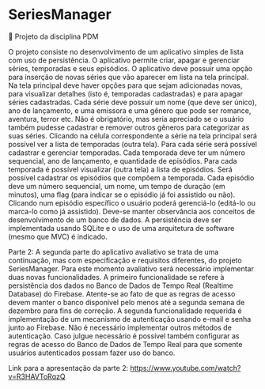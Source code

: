 # SeriesManager

:red_circle: Projeto da disciplina PDM 


O projeto consiste no desenvolvimento de um aplicativo simples de lista com uso de
persistência. O aplicativo permite criar, apagar e gerenciar séries, temporadas e seus
episódios. O aplicativo deve possuir uma opção para inserção de novas séries que vão aparecer
em lista na tela principal. Na tela principal deve haver opções para que sejam adicionadas
novas, para visualizar detalhes (isto é, temporadas cadastradas) e para apagar séries
cadastradas. Cada série deve possuir um nome (que deve ser único), ano de lançamento, e
uma emissora e uma gênero que pode ser romance, aventura, terror etc. Não é obrigatório,
mas seria apreciado se o usuário também pudesse cadastrar e remover outros gêneros para
categorizar as suas séries.
Clicando na célula correspondente a série na tela principal será possível ver a lista de
temporadas (outra tela). Para cada série será possível cadastrar e gerenciar temporadas. Cada
temporada deve ter um número sequencial, ano de lançamento, e quantidade de episódios.
Para cada temporada é possível visualizar (outra tela) a lista de episódios. Será possível
cadastrar os episódios que compõem a temporada. Cada episódio deve um número
sequencial, um nome, um tempo de duração (em minutos), uma flag (para indicar se o
episódio já foi assistido ou não). Clicando num episódio específico o usuário poderá gerenciá-lo
(editá-lo ou marca-lo como já assistido).
Deve-se manter observância aos conceitos de desenvolvimento de um banco de dados. A
persistência deve ser implementada usando SQLite e o uso de uma arquitetura de software
(mesmo que MVC) é indicado. 

Parte 2:
A segunda parte do aplicativo avaliativo se trata de uma continuação, mas com especificação e
requisitos diferentes, do projeto SeriesManager. Para este momento avaliativo será necessário
implementar duas novas funcionalidades. A primeiro funcionalidade se refere à persistência
dos dados no Banco de Dados de Tempo Real (Realtime Database) do Firebase. Atente-se ao
fato de que as regras de acesso devem manter o banco disponível pelo menos até a segunda
semana de dezembro para fins de correção. A segunda funcionalidade requerida é
implementação de um mecanismo de autenticação usando e-mail e senha junto ao Firebase.
Não é necessário implementar outros métodos de autenticação. Caso julgue necessário é
possível também configurar as regras de acesso do Banco de Dados de Tempo Real para que
somente usuários autenticados possam fazer uso do banco.

Link para a apresentação da parte 2: https://www.youtube.com/watch?v=R3HAVToRqzQ


